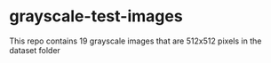 # grayscale-test-images
This repo contains 19 grayscale images that are 512x512 pixels in the dataset folder
